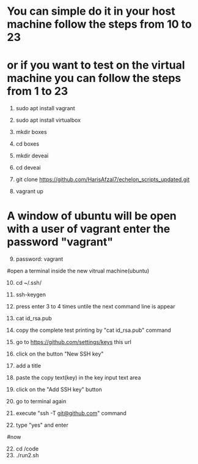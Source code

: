 # You can simple do it in your host machine follow the steps from 10 to 23
# or if you want to test on the virtual machine you can follow the steps from 1 to 23

1. sudo apt install vagrant
2. sudo apt install virtualbox
3. mkdir boxes
4. cd boxes
5. mkdir deveai
6. cd deveai
7. git clone https://github.com/HarisAfzal7/echelon_scripts_updated.git

8. vagrant up
# A window of ubuntu will be open with a user of vagrant enter the password "vagrant"
9. password: vagrant
   
#open a terminal inside the new vitrual machine(ubuntu)

10. cd ~/.ssh/
11. ssh-keygen
12. press enter 3 to 4 times untile the next command line is appear

13. cat id_rsa.pub
14. copy the complete test printing by "cat id_rsa.pub" command
15. go to https://github.com/settings/keys this url
16. click on the button "New SSH key"

17. add a title
18. paste the copy text(key) in the key input text area
19. click on the "Add SSH key" button

20. go to terminal again
21. execute "ssh -T git@github.com" command
22. type "yes" and enter

#now

22. cd /code
23. ./run2.sh





